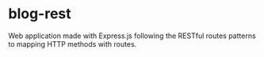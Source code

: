 # blog-rest
Web application made with Express.js following the RESTful routes patterns to mapping HTTP methods with routes.
